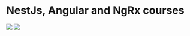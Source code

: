# NestJs, Angular and NgRx courses

<!--
Put the screenshot of the Nestjs Certification on the left
Put the Pluralsight logo on the right
-->

<img class="absolute w-64" src="/certificate-nestjs.png">
<img class="absolute w-64 ml-70" src="/logos/pluralsight-logo.png">
